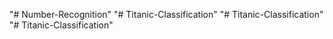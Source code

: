 "# Number-Recognition" 
"# Titanic-Classification" 
"# Titanic-Classification" 
"# Titanic-Classification" 
